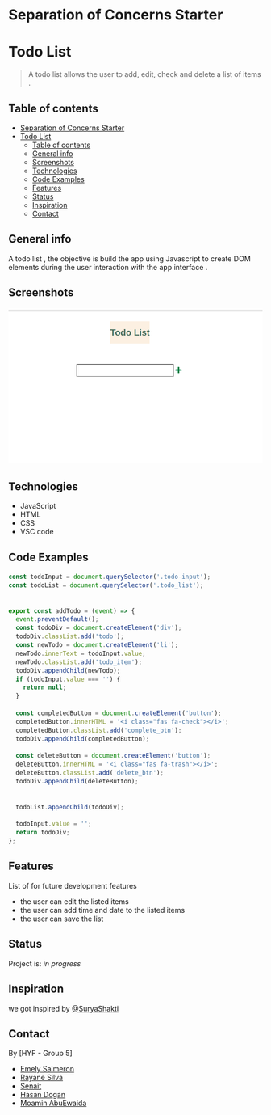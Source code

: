 # Separation of Concerns Starter

<!-- describe your project -->

# Todo List

> A todo list allows the user to add, edit, check and delete a list of items   .

## Table of contents

- [Separation of Concerns Starter](#separation-of-concerns-starter)
- [Todo List](#todo-list)
  - [Table of contents](#table-of-contents)
  - [General info](#general-info)
  - [Screenshots](#screenshots)
  - [Technologies](#technologies)
  - [Code Examples](#code-examples)
  - [Features](#features)
  - [Status](#status)
  - [Inspiration](#inspiration)
  - [Contact](#contact)

## General info

A todo list , the objective is build the app using Javascript to create DOM elements during the user interaction with the app interface .

## Screenshots

![Example screenshot](client/public/ToDo-list-screen.png)

## Technologies

- JavaScript
- HTML
- CSS
- VSC code


## Code Examples

```js
const todoInput = document.querySelector('.todo-input');
const todoList = document.querySelector('.todo_list');


export const addTodo = (event) => {
  event.preventDefault();
  const todoDiv = document.createElement('div');
  todoDiv.classList.add('todo');
  const newTodo = document.createElement('li');
  newTodo.innerText = todoInput.value;
  newTodo.classList.add('todo_item');
  todoDiv.appendChild(newTodo);
  if (todoInput.value === '') {
    return null;
  }

  const completedButton = document.createElement('button');
  completedButton.innerHTML = '<i class="fas fa-check"></i>';
  completedButton.classList.add('complete_btn');
  todoDiv.appendChild(completedButton);

  const deleteButton = document.createElement('button');
  deleteButton.innerHTML = '<i class="fas fa-trash"></i>';
  deleteButton.classList.add('delete_btn');
  todoDiv.appendChild(deleteButton);

  
  todoList.appendChild(todoDiv);
  
  todoInput.value = '';
  return todoDiv; 
};
```

## Features

List of for future development features

- the user can edit the listed items
- the user can add time and date to the listed items
- the user can save the list



## Status

Project is: _in progress_

## Inspiration
we got inspired by [@SuryaShakti](https://gist.github.com/SuryaShakti)
## Contact

By [HYF - Group 5]

- [Emely Salmeron ](https://github.com/emelysalmeron)
- [Rayane Silva](https://github.com/rayanejsilva)
- [Senait](https://github.com/Senait-coding)
- [Hasan Dogan](https://github.com/hserdogan94)
- [Moamin AbuEwaida](https://github.com/Moamin-AbuEwaida)


<!--
## Repo Setup

- Give each member _write_ access to the repo (if it's a group project)
- Turn on GitHub Pages and put a link to your website in the repo's description
- in the _Branches_ section of your repo's settings make sure:
  - The repository [requires a review](https://github.blog/2018-03-23-require-multiple-reviewers/) before pull requests can be merged.
  - The `master`/`main` branch must "_Require status checks to pass before merging_"
  - The `master`/`main` branch must "_Require require branches to be up to date before merging_"

---

## Local Setup

So you're ready to start coding? If you haven't cloned this repository already you should, and then ...

1. Clone this repository:
   - `$ git clone git@github.com:HackYourFutureBelgium/this-repository.git`
2. Navigate to this repository in your local computer
   - `$ cd this-repository`
3. Install the project's development dependencies - you will need these for the code quality automation:
   - `$ npm install`

---

## Running the Site

This is a static website that only uses HTML, CSS and JavaScript, so you can run it using any static server - `liveServer`, `http-server`, `study-lenses`, ...

Navigating to `demo.html` will run the example website for reverse-engineering.

---

## Developing your Code

This project is a full website so you will need to run it by opening `index.html` in the browser.

It's recommended that you use VSCode to write your HTML, CSS and JavaScript. Each time you make a change in VSCode you will need to go to the browser and refresh to see if it worked. Everything you have learned about the debugger will come in handy! You can use breakpoints and `debugger` statements to step through while your website is running.

The only code in this project that you can develop and test separately from the rest is functions in the `/src/logic` folder, these are _pure functions_ that will need to test. You can develop these either in VSCode or Study Lenses.

---

## Code Quality Automation

Writing code is hard. To write even just 10 lines there are 100 things you need to think about, and 1000 mistakes you can make. Developers are clever and lazy people. They have built tools to help with all of this.

This repository comes with features to help you and your group write good code. Some features are for checking your code manually before pushing it, and others are for checking your code automatically when you open a PR to the `main`/`master` branch.

### Continuous Integration (CI)

> checks on GitHub

When you open a PR to `main`/`master` in your repository, GitHub will run the workflows in [./.github/workflows](./.github/workflows). You can try the same scripts locally to make sure they will pass before pushing:

- **`npm run lint:js -- ./client`**: Lints all the .js files in your `/src` folder, if there are any warnings or errors the check will fail.
- **`npm run lint:css -- ./client/styles`**: lints all the .css files in your `/styles` folder, if there are any warnings or errors the check will fail.
- **`npm run test -- ./client`**: runs all the `.spec.js` fils in your `/src` folder. If any tests fail, this check will fail.
- **`npm run document`**: re-renders the `DOCS.md` file in the root of your repository, making sure that the documentation is always up to date. If the documentation script has any trouble the check will fail.

You will not be able to merge your branch until all the checks pass. These checks will be run again each time you push changes to your branch, so no worries if you don't pass the checks on your first try.

### Local Checks

> checks on your own computer

You can run the same checks locally to make sure you have no errors before pushing, this will make everything easier for you and your reviewer. If the checks pass locally then they should pass when you push.

- **Linting JavaScript**
  - `npm run lint:js -- ./path/to/file.js`: lint one file at a time by passing the path to that file
  - `npm run lint:js:ci`: lint all of the JavaScript in `/src`. This is the same command that is run in GitHub so if it works locally it should pass the checks when you push.
- **Linting CSS**
  - `npm run lint:css -- ./path/to/file.css`: lint one file at a time by passing the path to that file
  - `npm run lint:css:ci`: lint all of the CSS in `/public`. This is the same command that is run in GitHub so if it works locally it should pass the checks when you push.
- **Testing**
  - `npm run test -- ./path/to/file.spec.js`: test one `.spec.js` file at a time
  - `npm run test:ci`: test all `.spec.js` files at once. This is the same command that is run in GitHub so if it works locally it should pass the checks when you push.
- **Formatting**
  - `npm run format -- ./path/to/file`: you can format any file type with this command (.js, .css, .html, .md)
  - if you install the Prettier extension for VSCode and have it format on save, then you don't need to use this command
  - there is no extra CI check for formatting, but the linter will check some formatting. The rest is up to your code reviewer
- **Documenting**
  - `npm run document`: render the documentation before pushing to make sure there are no errors.
-->
